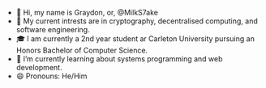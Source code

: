 - 👋 Hi, my name is Graydon, or, @MilkS7ake
- 👀 My current intrests are in cryptography, decentralised computing, and software engineering.
- 🎓 I am currently a 2nd year student ar Carleton University pursuing an Honors Bachelor of Computer Science.
- 🌱 I’m currently learning about systems programming  and web development.
- 😄 Pronouns: He/Him

<!---
MilkS7ake/MilkS7ake is a ✨ special ✨ repository because its `README.md` (this file) appears on your GitHub profile.
You can click the Preview link to take a look at your changes.
--->
